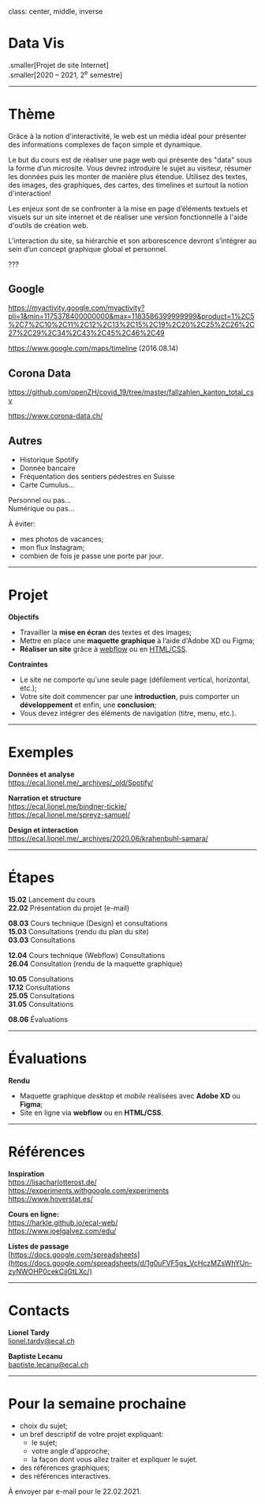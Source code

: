 class: center, middle, inverse

# Data Vis

.smaller[Projet de site Internet]<br/>
.smaller[2020 – 2021, 2<sup>e</sup> semestre]

---

# Thème

Grâce à la notion d'interactivité, le web est un média idéal pour présenter des informations complexes de façon simple et dynamique.

Le but du cours est de réaliser une page web qui présente des "data" sous la forme d’un microsite. Vous devrez introduire le sujet au visiteur, résumer les données puis les monter de manière plus étendue. Utilisez des textes, des images, des graphiques, des cartes, des timelines et surtout la notion d'interaction!

Les enjeux sont de se confronter à la mise en page d’éléments textuels et visuels sur un site internet et de réaliser une version fonctionnelle à l'aide d'outils de création web.

L’interaction du site, sa hiérarchie et son arborescence devront s’intégrer au sein d’un concept graphique global et personnel.

???

## Google
https://myactivity.google.com/myactivity?pli=1&min=1175378400000000&max=1183586399999999&product=1%2C5%2C7%2C10%2C11%2C12%2C13%2C15%2C19%2C20%2C25%2C26%2C27%2C29%2C34%2C43%2C45%2C46%2C49

https://www.google.com/maps/timeline (2016.08.14)

## Corona Data

https://github.com/openZH/covid_19/tree/master/fallzahlen_kanton_total_csv

https://www.corona-data.ch/

## Autres
- Historique Spotify
- Donnée bancaire
- Fréquentation des sentiers pédestres en Suisse
- Carte Cumulus...

Personnel ou pas...<br/>
Numérique ou pas...

À éviter:
- mes photos de vacances;
- mon flux Instagram;
- combien de fois je passe une porte par jour.

---

# Projet 

**Objectifs**
- Travailler la **mise en écran** des textes et des images;
- Mettre en place une **maquette graphique** à l’aide d'Adobe XD ou Figma;
- **Réaliser un site** grâce à [webflow](https://webflow.com/) ou en [HTML/CSS](https://harkle.github.io/ecal-web/docs/programming/basics/tools).

**Contraintes**
- Le site ne comporte qu'une seule page (défilement vertical, horizontal, etc.);
- Votre site doit commencer par une **introduction**, puis comporter un **développement** et enfin, une **conclusion**;
- Vous devez intégrer des éléments de navigation (titre, menu, etc.).

---

# Exemples

**Données et analyse**<br/>
https://ecal.lionel.me/_archives/_old/Spotify/

**Narration et structure**<br/>
https://ecal.lionel.me/bindner-tickie/<br/>
https://ecal.lionel.me/spreyz-samuel/

**Design et interaction**<br/>
https://ecal.lionel.me/_archives/2020.06/krahenbuhl-samara/

---

# Étapes
**15.02** Lancement du cours<br/>
**22.02** Présentation du projet (e-mail)

**08.03** Cours technique (Design) et consultations<br/>
**15.03** Consultations (rendu du plan du site)<br/>
**03.03** Consultations

**12.04** Cours technique (Webflow) Consultations<br/>
**26.04** Consultation (rendu de la maquette graphique)

**10.05** Consultations<br/>
**17.12** Consultations<br/>
**25.05** Consultations<br/>
**31.05** Consultations

**08.06** Évaluations

---

# Évaluations

**Rendu**<br>
- Maquette graphique *desktop* et *mobile* réalisées avec **Adobe XD** ou **Figma**;
- Site en ligne via **webflow** ou en **HTML/CSS**.

---

# Références
**Inspiration**<br>
https://lisacharlotterost.de/<br>
https://experiments.withgoogle.com/experiments<br>
https://www.hoverstat.es/

**Cours en ligne:**<br/>
https://harkle.github.io/ecal-web/<br>
https://www.joelgalvez.com/edu/

**Listes de passage**<br/>
[https://docs.google.com/spreadsheets](https://docs.google.com/spreadsheets/d/1g0uFVF5gs_VcHczMZsWhYUn-zyNWOHP0cekCijGtLXc/)

---

# Contacts

**Lionel Tardy**<br>
lionel.tardy@ecal.ch

**Baptiste Lecanu**<br>
baptiste.lecanu@ecal.ch

---

# Pour la semaine prochaine

- choix du sujet;
- un bref descriptif de votre projet expliquant:
  - le sujet;
  - votre angle d'approche;
  - la façon dont vous allez traiter et expliquer le sujet.
- des références graphiques;
- des références interactives.

À envoyer par e-mail pour le 22.02.2021.
